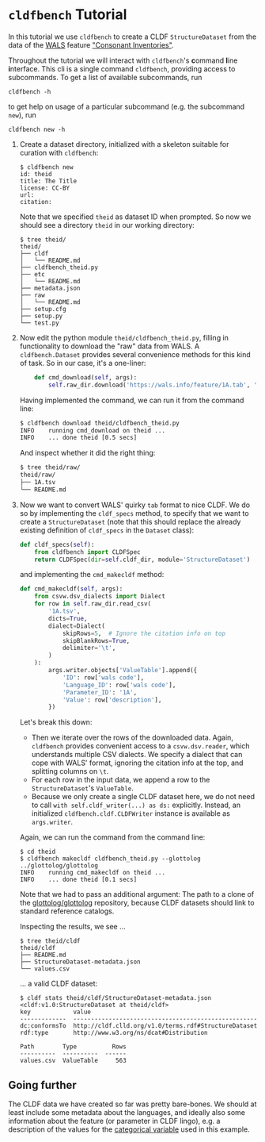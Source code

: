 # `cldfbench` Tutorial

In this tutorial we use `cldfbench` to create a CLDF `StructureDataset` from
the data of the [WALS](https://wals.info) feature ["Consonant Inventories"](https://wals.info/feature/1A).

Throughout the tutorial we will interact with `cldfbench`'s **c**ommand **l**ine **i**nterface.
This cli is a single command `cldfbench`, providing access to subcommands. To get a list of available
subcommands, run
```shell script
cldfbench -h
```
to get help on usage of a particular subcommand (e.g. the subcommand `new`), run
```shell script
cldfbench new -h
```

1. Create a dataset directory, initialized with a skeleton suitable for 
   curation with `cldfbench`:

   ```shell script
   $ cldfbench new
   id: theid
   title: The Title 
   license: CC-BY
   url: 
   citation: 
   ```
   Note that we specified `theid` as dataset ID when prompted. So now we should see
   a directory `theid` in our working directory:

   ```shell script
   $ tree theid/
   theid/
   ├── cldf
   │   └── README.md
   ├── cldfbench_theid.py
   ├── etc
   │   └── README.md
   ├── metadata.json
   ├── raw
   │   └── README.md
   ├── setup.cfg
   ├── setup.py
   └── test.py
   ```

2. Now edit the python module `theid/cldfbench_theid.py`, filling in functionality
   to download the "raw" data from WALS. A `cldfbench.Dataset` provides several
   convenience methods for this kind of task. So in our case, it's a one-liner:
   ```python
       def cmd_download(self, args):
           self.raw_dir.download('https://wals.info/feature/1A.tab', '1A.tsv')
   ```
   Having implemented the command, we can run it from the command line:
   ```bash
   $ cldfbench download theid/cldfbench_theid.py 
   INFO    running cmd_download on theid ...
   INFO    ... done theid [0.5 secs]
   ```
   And inspect whether it did the right thing:
   ```bash
   $ tree theid/raw/
   theid/raw/
   ├── 1A.tsv
   └── README.md
   ```

3. Now we want to convert WALS' quirky `tab` format to nice CLDF. We do so by
   implementing the `cldf_specs` method, to specify that we want to create a `StructureDataset` (note that this should replace the already existing definition of `cldf_specs` in the `Dataset` class):
   ```python
   def cldf_specs(self):
       from cldfbench import CLDFSpec
       return CLDFSpec(dir=self.cldf_dir, module='StructureDataset') 
   ```
   and implementing the `cmd_makecldf` method:
   ```python
   def cmd_makecldf(self, args):
       from csvw.dsv_dialects import Dialect
       for row in self.raw_dir.read_csv(
           '1A.tsv',
           dicts=True, 
           dialect=Dialect(
               skipRows=5,  # Ignore the citation info on top
               skipBlankRows=True,
               delimiter='\t',
           )
       ):
           args.writer.objects['ValueTable'].append({
               'ID': row['wals code'],
               'Language_ID': row['wals code'],
               'Parameter_ID': '1A',
               'Value': row['description'],
           })
   ```
   Let's break this down:
   - Then we iterate over the rows of the downloaded data. Again, `cldfbench`
     provides convenient access to a `csvw.dsv.reader`, which understands multiple
     CSV dialects. We specify a dialect that can cope with WALS' format, ignoring
     the citation info at the top, and splitting columns on `\t`.
   - For each row in the input data, we append a row to the `StructureDataset`'s
     `ValueTable`.
   - Because we only create a single CLDF dataset here, we do not need to call
     `with self.cldf_writer(...) as ds:` explicitly. Instead, an initialized
     `cldfbench.cldf.CLDFWriter` instance is available as `args.writer`.

   Again, we can run the command from the command line:
   ```shell script
   $ cd theid
   $ cldfbench makecldf cldfbench_theid.py --glottolog ../glottolog/glottolog
   INFO    running cmd_makecldf on theid ...
   INFO    ... done theid [0.1 secs]
   ```
   Note that we had to pass an additional argument: The path to a clone of the
   [glottolog/glottolog](https://github.com/glottolog/glottolog) repository,
   because CLDF datasets should link to standard reference catalogs.

   Inspecting the results, we see ...
   ```shell script
   $ tree theid/cldf
   theid/cldf
   ├── README.md
   ├── StructureDataset-metadata.json
   └── values.csv
   ```
   ... a valid CLDF dataset:
   ```shell script
   $ cldf stats theid/cldf/StructureDataset-metadata.json 
   <cldf:v1.0:StructureDataset at theid/cldf>
   key            value
   -------------  ----------------------------------------------------
   dc:conformsTo  http://cldf.clld.org/v1.0/terms.rdf#StructureDataset
   rdf:type       http://www.w3.org/ns/dcat#Distribution

   Path        Type          Rows
   ----------  ----------  ------
   values.csv  ValueTable     563
   ```


## Going further

The CLDF data we have created so far was pretty bare-bones. We should at least include
some metadata about the languages, and ideally also some information about the feature
(or parameter in CLDF lingo), e.g. a description of the values for the
[categorical variable](https://en.wikipedia.org/wiki/Categorical_variable) used in this
example.

